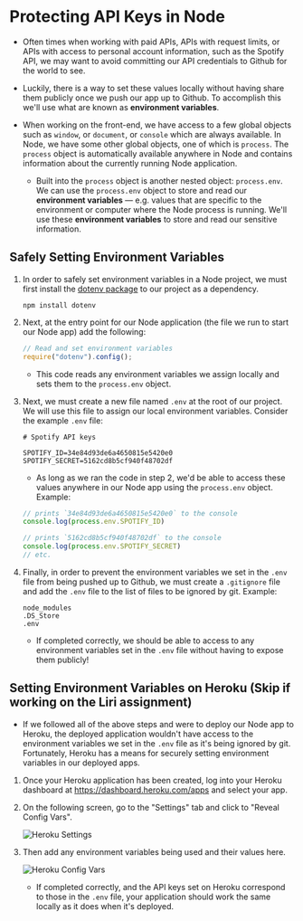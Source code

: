# Protecting API Keys in Node

* Often times when working with paid APIs, APIs with request limits, or APIs with access to personal account information, such as the Spotify API, we may want to avoid committing our API credentials to Github for the world to see.

* Luckily, there is a way to set these values locally without having share them publicly once we push our app up to Github. To accomplish this we'll use what are known as **environment variables**.

* When working on the front-end, we have access to a few global objects such as `window`, or `document`, or `console` which are always available. In Node, we have some other global objects, one of which is `process`. The `process` object is automatically available anywhere in Node and contains information about the currently running Node application.

  * Built into the `process` object is another nested object: `process.env`. We can use the `process.env` object to store and read our **environment variables** &mdash; e.g. values that are specific to the environment or computer where the Node process is running. We'll use these **environment variables** to store and read our sensitive information.

## Safely Setting Environment Variables

1. In order to safely set environment variables in a Node project, we must first install the [dotenv package](https://www.npmjs.com/package/dotenv) to our project as a dependency. 

   ```
   npm install dotenv
   ```

2. Next, at the entry point for our Node application (the file we run to start our Node app) add the following: 

   ```js
   // Read and set environment variables
   require("dotenv").config();
   ```

   * This code reads any environment variables we assign locally and sets them to the `process.env` object.

3. Next, we must create a new file named `.env` at the root of our project. We will use this file to assign our local environment variables. Consider the example `.env` file:

   ```
   # Spotify API keys

   SPOTIFY_ID=34e84d93de6a4650815e5420e0
   SPOTIFY_SECRET=5162cd8b5cf940f48702df
   ```

   * As long as we ran the code in step 2, we'd be able to access these values anywhere in our Node app using the `process.env` object. Example:

   ```js
   // prints `34e84d93de6a4650815e5420e0` to the console
   console.log(process.env.SPOTIFY_ID) 

   // prints `5162cd8b5cf940f48702df` to the console
   console.log(process.env.SPOTIFY_SECRET)
   // etc.
   ```

4. Finally, in order to prevent the environment variables we set in the `.env` file from being pushed up to Github, we must create a `.gitignore` file and add the `.env` file to the list of files to be ignored by git. Example:

   ```
   node_modules
   .DS_Store
   .env
   ```

   * If completed correctly, we should be able to access to any environment variables set in the `.env` file without having to expose them publicly!

## Setting Environment Variables on Heroku (Skip if working on the Liri assignment)

* If we followed all of the above steps and were to deploy our Node app to Heroku, the deployed application wouldn't have access to the environment variables we set in the `.env` file as it's being ignored by git. Fortunately, Heroku has a means for securely setting environment variables in our deployed apps.

1. Once your Heroku application has been created, log into your Heroku dashboard at <https://dashboard.heroku.com/apps> and select your app.

2. On the following screen, go to the "Settings" tab and click to "Reveal Config Vars".

   ![Heroku Settings](Images/01-Heroku-Settings.png)

3. Then add any environment variables being used and their values here.

   ![Heroku Config Vars](Images/02-Heroku-Config-Vars.png)

   * If completed correctly, and the API keys set on Heroku correspond to those in the `.env` file, your application should work the same locally as it does when it's deployed.